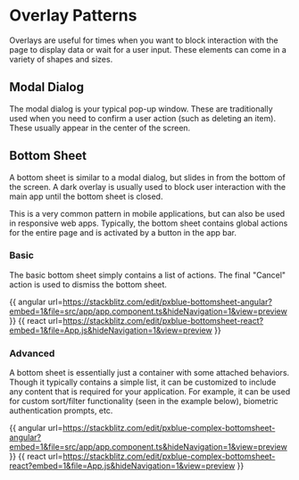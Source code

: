# Overlay Patterns

Overlays are useful for times when you want to block interaction with the page to display data or wait for a user input. These elements can come in a variety of shapes and sizes.

## Modal Dialog
The modal dialog is your typical pop-up window. These are traditionally used when you need to confirm a user action (such as deleting an item). These usually appear in the center of the screen.

## Bottom Sheet
A bottom sheet is similar to a modal dialog, but slides in from the bottom of the screen. A dark overlay is usually used to block user interaction with the main app until the bottom sheet is closed.
 
This is a very common pattern in mobile applications, but can also be used in responsive web apps. Typically, the bottom sheet contains global actions for the entire page and is activated by a button in the app bar.

### Basic
The basic bottom sheet simply contains a list of actions. The final "Cancel" action is used to dismiss the bottom sheet.

{{ angular url=https://stackblitz.com/edit/pxblue-bottomsheet-angular?embed=1&file=src/app/app.component.ts&hideNavigation=1&view=preview }}
{{ react url=https://stackblitz.com/edit/pxblue-bottomsheet-react?embed=1&file=App.js&hideNavigation=1&view=preview }}

### Advanced
A bottom sheet is essentially just a container with some attached behaviors. Though it typically contains a simple list, it can be customized to include any content that is required for your application. For example, it can be used for custom sort/filter functionality (seen in the example below), biometric authentication prompts, etc.

 {{ angular url=https://stackblitz.com/edit/pxblue-complex-bottomsheet-angular?embed=1&file=src/app/app.component.ts&hideNavigation=1&view=preview }}
{{ react url=https://stackblitz.com/edit/pxblue-complex-bottomsheet-react?embed=1&file=App.js&hideNavigation=1&view=preview }}

